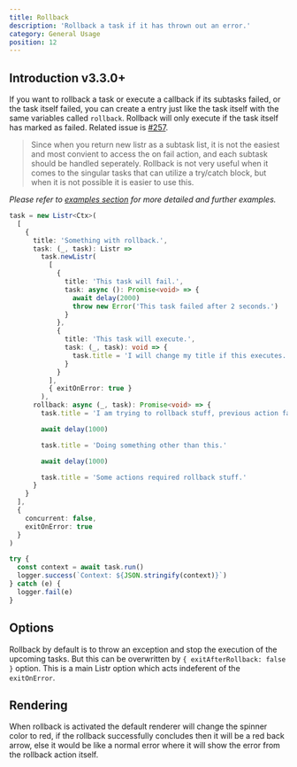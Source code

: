 ```yaml
---
title: Rollback
description: 'Rollback a task if it has thrown out an error.'
category: General Usage
position: 12
---
```


## Introduction <badge>v3.3.0+</badge>

If you want to rollback a task or execute a callback if its subtasks failed, or the task itself failed, you can create a entry just like the task itself with the same variables called `rollback`. Rollback will only execute if the task itself has marked as failed. Related issue is [#257](https://github.com/cenk1cenk2/listr2/issues/257).

> Since when you return new listr as a subtask list, it is not the easiest and most convient to access the on fail action, and each subtask should be handled seperately. Rollback is not very useful when it comes to the singular tasks that can utilize a try/catch block, but when it is not possible it is easier to use this.

<alert type="info">

_Please refer to [examples section](https://github.com/cenk1cenk2/listr2/tree/master/examples/rollback.example.ts) for more detailed and further examples._

</alert>

```typescript
task = new Listr<Ctx>(
  [
    {
      title: 'Something with rollback.',
      task: (_, task): Listr =>
        task.newListr(
          [
            {
              title: 'This task will fail.',
              task: async (): Promise<void> => {
                await delay(2000)
                throw new Error('This task failed after 2 seconds.')
              }
            },
            {
              title: 'This task will execute.',
              task: (_, task): void => {
                task.title = 'I will change my title if this executes.'
              }
            }
          ],
          { exitOnError: true }
        ),
      rollback: async (_, task): Promise<void> => {
        task.title = 'I am trying to rollback stuff, previous action failed.'

        await delay(1000)

        task.title = 'Doing something other than this.'

        await delay(1000)

        task.title = 'Some actions required rollback stuff.'
      }
    }
  ],
  {
    concurrent: false,
    exitOnError: true
  }
)

try {
  const context = await task.run()
  logger.success(`Context: ${JSON.stringify(context)}`)
} catch (e) {
  logger.fail(e)
}
```

## Options

Rollback by default is to throw an exception and stop the execution of the upcoming tasks. But this can be overwritten by `{ exitAfterRollback: false }` option. This is a main Listr option which acts indeferent of the `exitOnError`.

## Rendering

When rollback is activated the default renderer will change the spinner color to red, if the rollback successfully concludes then it will be a red back arrow, else it would be like a normal error where it will show the error from the rollback action itself.
